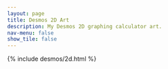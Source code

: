 ```yaml
---
layout: page
title: Desmos 2D Art
description: My Desmos 2D graphing calculator art.
nav-menu: false
show_tile: false
---
```


<!-- Main -->
<div id="main" class="alt">

<!-- One -->
<section id="one">
  <div class="inner">

<!-- Content -->
{% include desmos/2d.html %}
</div>
</section>
</div>
